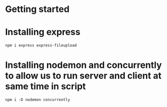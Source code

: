 # Getting started
# Installing express
    npm i express express-fileupload

# Installing nodemon and concurrently to allow us to run server and client at same time in script
    npm i -D nodemon concurrently 
    